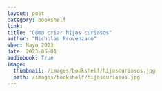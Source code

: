 ```yaml
---
layout: post
category: bookshelf
link: 
title: "Cómo criar hijos curiosos"
author: "Nicholas Provenzano"
when: Mayo 2023
date: 2023-05-01
audiobook: True
image:
  thumbnail: /images/bookshelf/hijoscuriosos.jpg
  path: /images/bookshelf/hijoscuriosos.jpg
---
```

